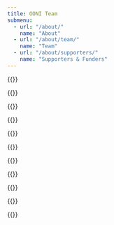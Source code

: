 ```yaml
---
title: OONI Team
submenu:
  - url: "/about/"
    name: "About"
  - url: "/about/team/"
    name: "Team"
  - url: "/about/supporters/"
    name: "Supporters & Funders"
---
```


{{<team-listing>}}

{{<team-member name="Arturo Filastò" role="Executive Director & CTO" email="arturo@ooni.org" pgpkey="67EF3966509986E96ACEE84E5D67CD18702287F4" twitter="hellais" img="images/arturo.jpg" mastodon="https://mastodon.social/@hellais">}}

{{<team-member name="Maria Xynou" role="Director of Strategic Engagement" email="maria@ooni.org" pgpkey="2DC8AFB6CA11B5521081FBDE2131B3BE70CA417E" twitter="agrabeli_" img="images/maria.jpg">}}

{{<team-member name="Roberta Giassetti" role="Director of Finance & Administration" email="roberta@ooni.org" img="images/roberta.jpg" >}}

{{<team-member name="Sérgio Santos" role="Mobile Developer" email=" sergio@ooni.org" mastodon="sdsantos" img="images/sergio.jpg" mastodon="https://mastodon.social/@sdsantos">}}

{{<team-member name="Norbel Ambanumben" role="Mobile Developer" email="norbel@ooni.org" pgpkey="faf82a0736b1982f0de199efd312778944f4bb11" img="images/norbel.jpg" mastodon="https://mastodon.social/@nambanumben">}}

{{<team-member name="Mehul Gulati" role="Backend Developer" email="mehul@ooni.org">}}

{{<team-member name="Luis Diaz" role="Backend Developer" email="luis@ooni.org" img="images/luis.jpg" >}}

{{<team-member name="Maja Komel" role="Frontend Engineer" email="maja@ooni.org" pgpkey="A22363F51398A95B593F94C8231F093C7F5D7A45">}}

{{<team-member name="Elizaveta Yachmeneva" role="Community and Research Coordinator" email="elizaveta@ooni.org" pgpkey="0419a8e327f6a7ff3ce5099a5be5b99b31b45a4f" img="images/elizaveta.jpg">}}


{{</team-listing>}}
